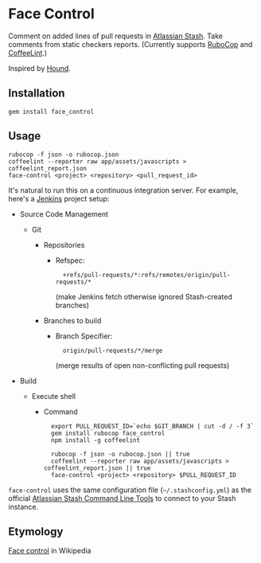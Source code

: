 # Face Control

Comment on added lines of pull requests in [Atlassian Stash][].
Take comments from static checkers reports.
(Currently supports [RuboCop][] and [CoffeeLint][].)

Inspired by [Hound][].

## Installation

    gem install face_control

## Usage

    rubocop -f json -o rubocop.json
    coffeelint --reporter raw app/assets/javascripts > coffeelint_report.json
    face-control <project> <repository> <pull_request_id>

It's natural to run this on a continuous integration server.
For example, here's a [Jenkins][] project setup:

* Source Code Management
  * Git
    * Repositories
      * Refspec:

              +refs/pull-requests/*:refs/remotes/origin/pull-requests/*

        (make Jenkins fetch otherwise ignored Stash-created branches)

    * Branches to build
      * Branch Specifier:

              origin/pull-requests/*/merge

        (merge results of open non-conflicting pull requests)

* Build
  * Execute shell
    * Command

            export PULL_REQUEST_ID=`echo $GIT_BRANCH | cut -d / -f 3`
            gem install rubocop face_control
            npm install -g coffeelint

            rubocop -f json -o rubocop.json || true
            coffeelint --reporter raw app/assets/javascripts > coffeelint_report.json || true
            face-control <project> <repository> $PULL_REQUEST_ID

`face-control` uses the same configuration file (`~/.stashconfig.yml`)
as the official [Atlassian Stash Command Line Tools][]
to connect to your Stash instance.

## Etymology

[Face control][] in Wikipedia

[Hound]: https://houndci.com
[Atlassian Stash]: https://www.atlassian.com/software/stash
[Atlassian Stash Command Line Tools]: https://bitbucket.org/atlassian/stash-command-line-tools
[RuboCop]: http://batsov.com/rubocop/
[CoffeeLint]: http://www.coffeelint.org
[Jenkins]: http://jenkins-ci.org
[Face control]: http://en.wikipedia.org/wiki/Face_control
